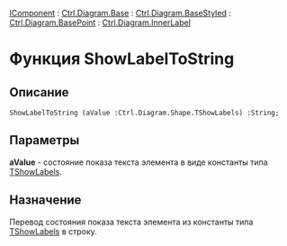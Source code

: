 ﻿---
Link: .Ctrl.Diagram.InnerLabel.@ShowLabelToString
---

[IComponent](topic:Com.Custom.ComClasses.IComponent.Default) :
[Ctrl.Diagram.Base](topic:Com.Custom.ComClasses.Ctrl.Diagram.Base.Default) :
[Ctrl.Diagram.BaseStyled](topic:Com.Custom.ComClasses.Ctrl.Diagram.BaseStyled.Default) :
[Ctrl.Diagram.BasePoint](topic:Com.Custom.ComClasses.Ctrl.Diagram.BasePoint.Default) :
[Ctrl.Diagram.InnerLabel](Default)

# Функция ShowLabelToString

## Описание

    ShowLabelToString (aValue :Ctrl.Diagram.Shape.TShowLabels) :String;

## Параметры

**aValue** - состояние показа текста элемента в виде константы типа [TShowLabels](TShowLabels).

## Назначение

Перевод состояния показа текста элемента из константы типа [TShowLabels](TShowLabels) в строку.